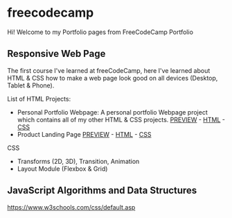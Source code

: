 # freecodecamp
Hi! Welcome to my Portfolio pages from FreeCodeCamp Portfolio

## Responsive Web Page
The first course I've learned at freeCodeCamp, here I've learned about HTML & CSS how to make a web page look good on all devices (Desktop, Tablet & Phone).

List of HTML Projects:
- Personal Portfolio Webpage: A personal portfolio Webpage project which contains all of my other HTML & CSS projects.
[PREVIEW]() - [HTML](https://github.com/nicholasreinaldo/freecodecamp/blob/main/responsive-web-design/personal-portfolio.html) - [CSS](https://github.com/nicholasreinaldo/freecodecamp/blob/main/responsive-web-design/personal-portfolio-styles.css)
- Product Landing Page [PREVIEW](https://codepen.io/nicholasreinaldo/full/MWqOoRr) - [HTML](https://github.com/nicholasreinaldo/freecodecamp/blob/main/responsive-web-design/product-landing-page.html) - [CSS](https://github.com/nicholasreinaldo/freecodecamp/blob/main/responsive-web-design/product-landing-page-styles.css)


CSS 
- Transforms (2D, 3D), Transition, Animation 
- Layout Module (Flexbox & Grid)

## JavaScript Algorithms and Data Structures 

https://www.w3schools.com/css/default.asp
